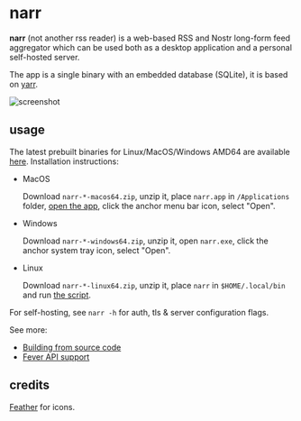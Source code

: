 # narr

**narr** (not another rss reader) is a web-based RSS and Nostr long-form feed aggregator
which can be used both as a desktop application and a personal self-hosted server.

The app is a single binary with an embedded database (SQLite), it is based on
[yarr](https://github.com/nkanaev/yarr).

![screenshot](etc/promo.png)

## usage

The latest prebuilt binaries for Linux/MacOS/Windows AMD64 are available
[here](https://github.com/fiatjaf/narr/releases/latest). Installation instructions:

* MacOS

  Download `narr-*-macos64.zip`, unzip it, place `narr.app` in `/Applications` folder, [open the app][macos-open], click the anchor menu bar icon, select "Open".

* Windows

  Download `narr-*-windows64.zip`, unzip it, open `narr.exe`, click the anchor system tray icon, select "Open".

* Linux

  Download `narr-*-linux64.zip`, unzip it, place `narr` in `$HOME/.local/bin`
and run [the script](etc/install-linux.sh).

[macos-open]: https://support.apple.com/en-gb/guide/mac-help/mh40616/mac

For self-hosting, see `narr -h` for auth, tls & server configuration flags.

See more:

* [Building from source code](doc/build.md)
* [Fever API support](doc/fever.md)

## credits

[Feather](http://feathericons.com/) for icons.
